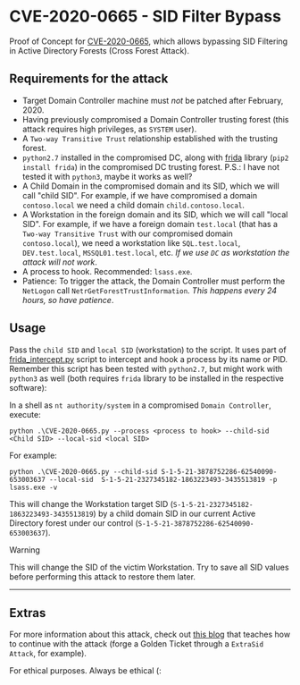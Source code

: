 # CVE-2020-0665 - SID Filter Bypass

Proof of Concept for [CVE-2020-0665](https://msrc.microsoft.com/update-guide/en-US/vulnerability/CVE-2020-0665), which allows bypassing SID Filtering in Active Directory Forests (Cross Forest Attack).

## Requirements for the attack

- Target Domain Controller machine must _not_ be patched after February, 2020.
- Having previously compromised a Domain Controller trusting forest (this attack requires high privileges, as `SYSTEM` user).
- A `Two-way Transitive Trust` relationship established with the trusting forest.
- `python2.7` installed in the compromised DC, along with [frida](https://frida.re/) library (`pip2 install frida`) in the compromised DC trusting forest. P.S.: I have not tested it with `python3`, maybe it works as well?
- A Child Domain in the compromised domain and its SID, which we will call "child SID". For example, if we have compromised a domain `contoso.local` we need a child domain `child.contoso.local`.
- A Workstation in the foreign domain and its SID, which we will call "local SID". For example, if we have a foreign domain `test.local` (that has a `Two-way Transitive Trust` with our compromised domain `contoso.local`), we need a workstation like `SQL.test.local`, `DEV.test.local`, `MSSQL01.test.local`, etc. _If we use `DC` as workstation the attack will not work_.
- A process to hook. Recommended: `lsass.exe`.
- Patience: To trigger the attack, the Domain Controller must perform the `NetLogon` call `NetrGetForestTrustInformation`. _This happens every 24 hours, so have patience_.


## Usage
Pass the `child SID` and `local SID` (workstation) to the script. It uses part of [frida_intercept.py](https://github.com/dirkjanm/forest-trust-tools/blob/master/frida_intercept.py) script to intercept and hook a process by its name or PID. Remember this script has been tested with `python2.7`, but might work with `python3` as well (both requires `frida` library to be installed in the respective software):


In a shell as `nt authority/system` in a compromised `Domain Controller`, execute:
```shell
python .\CVE-2020-0665.py --process <process to hook> --child-sid <Child SID> --local-sid <local SID>
```
For example:
```shell-session
python .\CVE-2020-0665.py --child-sid S-1-5-21-3878752286-62540090-653003637 --local-sid  S-1-5-21-2327345182-1863223493-3435513819 -p lsass.exe -v
```
This will change the Workstation target SID (`S-1-5-21-2327345182-1863223493-3435513819`) by a child domain SID in our current Active Directory forest under our control (`S-1-5-21-3878752286-62540090-653003637`).

> [!WARNING]
> This will change the SID of the victim Workstation. Try to save all SID values before performing this attack to restore them later.

---

## Extras
For more information about this attack, check out [this blog](https://dirkjanm.io/active-directory-forest-trusts-part-two-trust-transitivity/) that teaches how to continue with the attack (forge a Golden Ticket through a `ExtraSid Attack`, for example).

For ethical purposes. Always be ethical (:

